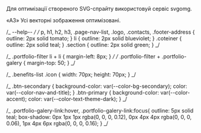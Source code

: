 Для оптимізації створеного SVG-спрайту використовуй сервіс svgomg.

«A3» Усі векторні зображення оптимізовані.

/_ --help-- _/
/_ p,
h1,
h2,
h3,
.page-nav-list,
.logo,
.contacts,
.footer-address {
outline: 2px solid tomato;
}
li {
outline: 2px solid blueviolet;
}
.coteiner {
outline: 2px solid teal;
}
.section {
outline: 2px solid green;
} _/

/_ .portfolio-filter li + li {
margin-left: 8px;
} _/
/_ .portfolio-filter + .portfolio-galery {
margin-top: 50;
} _/

/_ .benefits-list .icon {
width: 70px;
height: 70px;
} _/

/_ .btn-secondary {
background-color: var(--color-bg-secondary);
color: var(--color-nav-and-title);
}
.btn-primary {
background-color: var(--color-accent);
color: var(--color-text-theme-dark);
} _/

/_ .portfolio-galery-link:hover,
.portfolio-galery-link:focus{
outline: 5px solid teal;
box-shadow: 0px 1px 1px rgba(0, 0, 0, 0.12), 0px 4px 4px rgba(0, 0, 0, 0.06),
1px 4px 6px rgba(0, 0, 0, 0.16);
} _/
